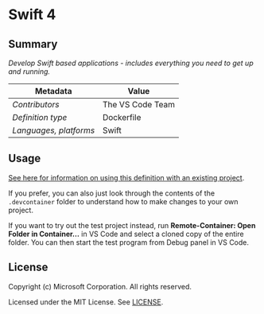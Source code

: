 # Swift 4

## Summary

*Develop Swift based applications - includes everything you need to get up and running.*

| Metadata | Value |  
|----------|-------|
| *Contributors* | The VS Code Team |
| *Definition type* | Dockerfile |
| *Languages, platforms* | Swift |

## Usage

[See here for information on using this definition with an existing project](../../README.md#using-a-definition).

If you prefer, you can also just look through the contents of the `.devcontainer` folder to understand how to make changes to your own project.

If you want to try out the test project instead, run **Remote-Container: Open Folder in Container...** in VS Code and select a cloned copy of the entire folder. You can then start the test program from Debug panel in VS Code.

## License

Copyright (c) Microsoft Corporation. All rights reserved.

Licensed under the MIT License. See [LICENSE](../../LICENSE).
